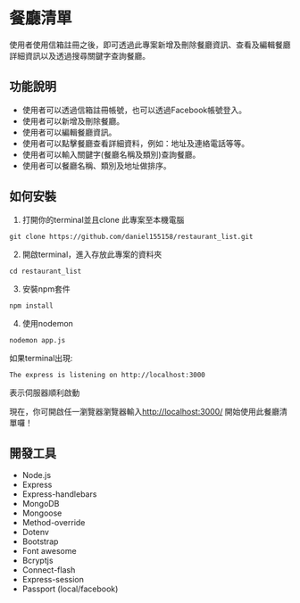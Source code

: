 # 餐廳清單
使用者使用信箱註冊之後，即可透過此專案新增及刪除餐廳資訊、查看及編輯餐廳詳細資訊以及透過搜尋關鍵字查詢餐廳。

## 功能說明
* 使用者可以透過信箱註冊帳號，也可以透過Facebook帳號登入。
* 使用者可以新增及刪除餐廳。
* 使用者可以編輯餐廳資訊。
* 使用者可以點擊餐廳查看詳細資料，例如：地址及連絡電話等等。
* 使用者可以輸入關鍵字(餐廳名稱及類別)查詢餐廳。
* 使用者可以餐廳名稱、類別及地址做排序。

## 如何安裝
1. 打開你的terminal並且clone 此專案至本機電腦
```
git clone https://github.com/daniel155158/restaurant_list.git
```
2. 開啟terminal，進入存放此專案的資料夾
```
cd restaurant_list
```
3. 安裝npm套件
```
npm install
```
4. 使用nodemon
```
nodemon app.js
```
如果terminal出現: 
```
The express is listening on http://localhost:3000
```
表示伺服器順利啟動

現在，你可開啟任一瀏覽器瀏覽器輸入[http://localhost:3000/](http://localhost:3000/) 開始使用此餐廳清單囉！
## 開發工具
* Node.js
* Express
* Express-handlebars 
* MongoDB
* Mongoose
* Method-override
* Dotenv
* Bootstrap
* Font awesome
* Bcryptjs
* Connect-flash
* Express-session
* Passport (local/facebook)